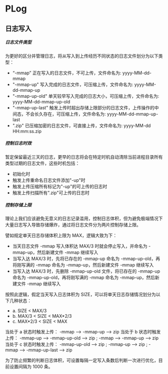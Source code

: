 # PLog


## 日志写入


##### 日志文件类型


为更好的区分并管理日志，将从写入到上传经历不同状态的日志文件划分为以下类型：


- “-mmap” 正在写入的日志文件，不可上传，文件命名为: yyyy-MM-dd-mmap
- "-mmap-up" 写入完成的日志文件，可压缩上传，文件命名为: yyyy-MM-dd-mmap-up
- "-mmap-up-old" 单天较早写入完成的日志大小，可压缩上传，文件命名为: yyyy-MM-dd-mmap-up-old
- "-mmap-up-last" 触发上传时超出存储上限部分的日志文件，上传操作的中间态，不会长久存在，可压缩上传，文件命名为: yyyy-MM-dd-mmap-up-last
- ".zip" 已压缩加密的日志文件，可直接上传，文件命名为: yyyy-MM-dd HH:mm:ss.zip


##### 控制日志时效


暂定保留最近三天的日志，更早的日志将会在特定时机自动清除当前进程目录所有类型过期的日志文件，这些时机包括：


- 初始化时
- 触发上传重命名日志文件添加"-up"时
- 触发上传压缩所有标记为"-up"的可上传的日志时
- 触发上传扫描所有".zip"可上传的日志时


##### 控制存储上限

理论上我们应该避免无意义的日志记录滥用，控制日志体积，但为避免极端情况下大量日志写入导致存储爆炸，通过将日志文件分为两片控制存储上限。


譬如规定单天日志存储体积上限为 MAX，逻辑大致为下：


- 当天日志文件 -mmap 写入体积达 MAX/3 时就会停止写入，并命名为 -mmap-up，然后新建文件 -mmap 继续写入
- 当写入达 MAX/3 时，先将已存在的 -mmap-up 命名为 -mmap-up-old，再将刚写满的 -mmap 命名为 -mmap-up，然后新建文件 -mmap 继续写入
- 当写入达 MAX/3 时，先删除 -mmap-up-old 文件，将已存在的 -mmap-up 命名为 -mmap-up-old，再将刚写满的 -mmap 命名为 -mmap-up，然后新建文件 -mmap 继续写入


按照此逻辑，假定当天写入日志体积为 SIZE，可以将单天日志存储情况划分为以下几种状态：


- a. SIZE < MAX/3
- b. MAX/3 < SIZE < MAX*2/3
- c. MAX*2/3 < SIZE < MAX


当处于 a 状态时触发上传： -mmap --> -mmap-up --> zip
当处于 b 状态时触发上传： -mmap-up --> -mmap-up-old --> zip ;  -mmap --> -mmap-up --> zip
当处于 c 状态时触发上传： -mmap-up-old --> zip ;  -mmap-up --> zip ;  -mmap --> -mmap-up-last --> zip


为了防止频繁的判断日志体积，可设置每隔一定写入条数后判断一次进行优化，目前设置间隔为 1000 条。








































